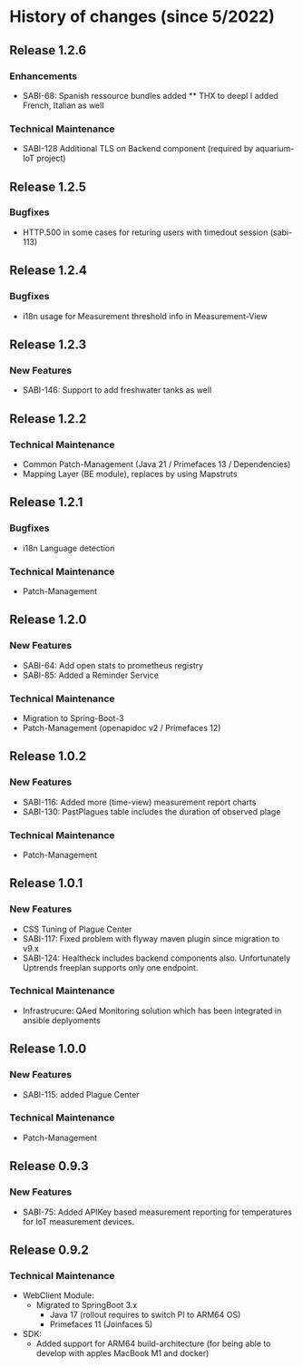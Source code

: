 # History of changes (since 5/2022)

## Release 1.2.6

### Enhancements
* SABI-68: Spanish ressource bundles added
** THX to deepl I added French, Italian as well

### Technical Maintenance

* SABI-128 Additional TLS on Backend component (required by aquarium-IoT project)

## Release 1.2.5

### Bugfixes
* HTTP.500 in some cases for returing users with timedout session (sabi-113)

## Release 1.2.4

### Bugfixes
* i18n usage for Measurement threshold info in Measurement-View

## Release 1.2.3

### New Features
* SABI-146: Support to add freshwater tanks as well

## Release 1.2.2

### Technical Maintenance
* Common Patch-Management (Java 21 / Primefaces 13 / Dependencies)
* Mapping Layer (BE module), replaces by using Mapstruts

## Release 1.2.1
### Bugfixes
* i18n Language detection

### Technical Maintenance
* Patch-Management

## Release 1.2.0

### New Features
* SABI-64: Add open stats to prometheus registry
* SABI-85: Added a Reminder Service

### Technical Maintenance
* Migration to Spring-Boot-3
* Patch-Management (openapidoc v2 / Primefaces 12)

## Release 1.0.2

### New Features
* SABI-116: Added more (time-view) measurement report charts 
* SABI-130: PastPlagues table includes the duration of observed plage

### Technical Maintenance
* Patch-Management

## Release 1.0.1

### New Features
* CSS Tuning of Plague Center
* SABI-117: Fixed problem with flyway maven plugin since migration to v9.x
* SABI-124: Healtheck includes backend components also. Unfortunately Uptrends freeplan supports only one endpoint.

### Technical Maintenance
* Infrastrucure: QAed Monitoring solution which has been integrated in ansible deplyoments

## Release 1.0.0

### New Features
* SABI-115: added Plague Center

### Technical Maintenance 
* Patch-Management

## Release 0.9.3

### New Features

* SABI-75: Added APIKey based measurement reporting for temperatures for IoT measurement devices. 

## Release 0.9.2

### Technical Maintenance 
* WebClient Module:
  * Migrated to SpringBoot 3.x
    * Java 17 (rollout requires to switch PI to ARM64 OS)
    * Primefaces 11 (Joinfaces 5)
* SDK:
  * Added support for ARM64 build-architecture (for being able to develop with apples MacBook M1 and docker)
